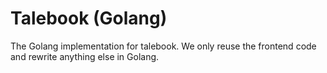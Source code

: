 # Talebook (Golang)

The Golang implementation for talebook. We only reuse the frontend code and rewrite anything else in Golang.
